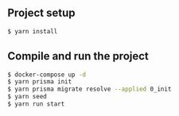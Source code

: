
## Project setup

```bash
$ yarn install
```

## Compile and run the project

```bash
$ docker-compose up -d
$ yarn prisma init
$ yarn prisma migrate resolve --applied 0_init
$ yarn seed
$ yarn run start
```


